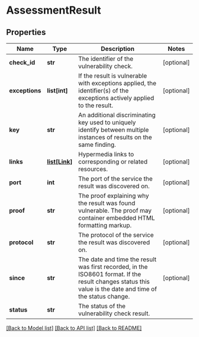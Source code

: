 # AssessmentResult

## Properties
Name | Type | Description | Notes
------------ | ------------- | ------------- | -------------
**check_id** | **str** | The identifier of the vulnerability check. | [optional] 
**exceptions** | **list[int]** | If the result is vulnerable with exceptions applied, the identifier(s) of the exceptions actively applied to the result. | [optional] 
**key** | **str** | An additional discriminating key used to uniquely identify between multiple instances of results on the same finding. | [optional] 
**links** | [**list[Link]**](Link.md) | Hypermedia links to corresponding or related resources. | [optional] 
**port** | **int** | The port of the service the result was discovered on. | [optional] 
**proof** | **str** | The proof explaining why the result was found vulnerable. The proof may container embedded HTML formatting markup. | [optional] 
**protocol** | **str** | The protocol of the service the result was discovered on. | [optional] 
**since** | **str** | The date and time the result was first recorded, in the ISO8601 format. If the result changes status this value is the date and time of the status change. | [optional] 
**status** | **str** | The status of the vulnerability check result. | 

[[Back to Model list]](../README.md#documentation-for-models) [[Back to API list]](../README.md#documentation-for-api-endpoints) [[Back to README]](../README.md)



